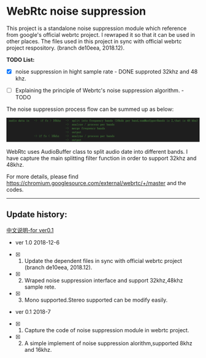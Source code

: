 #  WebRtc noise suppression

This project is a standalone noise suppression module which reference from google's official webrtc project. I rewraped it so that it can be used in other places. The files used in this project in sync with  official webrtc project respository. (branch de10eea, 2018.12).

**TODO List:**			

- [x] noise suppression in hight sample rate	- DONE supproted 32khz and 48 khz.
- [ ] Explaining the principle of Webrtc's noise suppression algorithm.  - TODO


The noise suppression process flow can be summed up as below:

![1544091468844](assets/1544091468844.png)



WebRtc uses AudioBuffer class to split audio date into different bands.	I have capture the main splitting filter function in order to support 32khz and 48khz.

For more details, please find https://chromium.googlesource.com/external/webrtc/+/master  and the codes.

------

## Update history:
[中文说明-for ver0.1](https://github.com/jagger2048/WebRtc_noise_suppression/blob/master/readme_cn.md)

-  ver 1.0			2018-12-6
- [x] 1. Update the dependent files in sync with official webrtc project (branch de10eea, 2018.12).
- [x] 2. Wraped noise suppression interface and support 32khz,48khz sample rete.
- [x] 3. Mono supported.Stereo supported can be modify easily.
- ver 0.1			2018-7
- [x] 1. Capture the code of noise suppression module in webrtc project.
- [x] 2. A simple implement of noise suppression alorithm,supported 8khz and 16khz.
